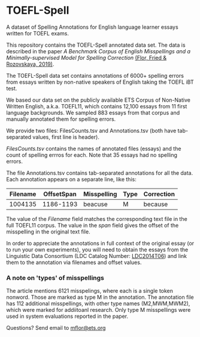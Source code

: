 # TOEFL-Spell
A dataset of Spelling Annotations for English language learner essays written for TOEFL exams.

This repository contains the TOEFL-Spell annotated data set. The data is described in the paper
*A Benchmark Corpus of English Misspellings and a Minimally-supervised Model for Spelling Correction*
 [(Flor, Fried & Rozovskaya, 2019)](https://www.aclweb.org/anthology).
 

The TOEFL-Spell data set contains annotations of 6000+ spelling errors from
essays written by non-native speakers of English taking the TOEFL iBT test.

We based our data set on the publicly available ETS
Corpus of Non-Native Written English, a.k.a. TOEFL11,
which contains 12,100 essays from 11 first language backgrounds.
We sampled 883 essays from that corpus and manually annotated them for spelling errors.

We provide two files: FilesCounts.tsv and Annotations.tsv  (both have tab-separated values, first line is header). 

*FilesCounts.tsv* contains the names of annotated files (essays) and the count of spelling errros for each. Note that 35 essays had no spelling errors.

The file Annotations.tsv contains tab-separated annotations for all the data.
Each annotation appears on a separate line, like this:

Filename | OffsetSpan | Misspelling | Type | Correction
-------- | ---------- | ----------- | ---- | ----------
1004135 |	1186-1193	| beacuse |	M	| because

The value of the *Filename* field matches the corresponding text file in the full TOEFL11 corpus.
The value in the *span* field gives the offset of the misspelling in the original text file.

In order to appreciate the annotations in full context of the original essay (or to run your own experiments),
you will need to obtain the essays from the Linguistic Data Consortium (LDC Catalog Number: [LDC2014T06](https://catalog.ldc.upenn.edu/LDC2014T06)) and link them to the annotation via filenames and offset values.

### A note on 'types' of misspellings ###

The article mentions 6121 misspelings, where each is a single token nonword.
Those are marked as type M in the annotation.
The annotation file has 112 additional misspellings, with other type names (M2,MWM,MWM2), which were marked for addiitoanl research.
Only type M misspellings were used in system evaluations reported in the paper.

Questions? Send email to mflor@ets.org


